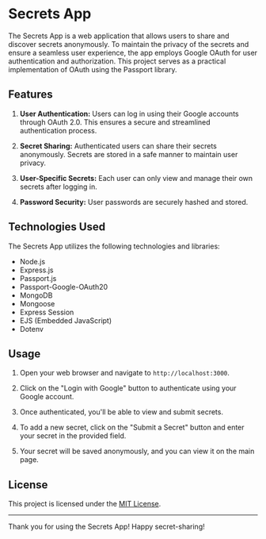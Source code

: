 # Secrets App 

The Secrets App is a web application that allows users to share and discover secrets anonymously. To maintain the privacy of the secrets and ensure a seamless user experience, the app employs Google OAuth for user authentication and authorization. This project serves as a practical implementation of OAuth using the Passport library.

## Features

1. **User Authentication:** Users can log in using their Google accounts through OAuth 2.0. This ensures a secure and streamlined authentication process.

2. **Secret Sharing:** Authenticated users can share their secrets anonymously. Secrets are stored in a safe manner to maintain user privacy.

3. **User-Specific Secrets:** Each user can only view and manage their own secrets after logging in.

4. **Password Security:** User passwords are securely hashed and stored.

## Technologies Used

The Secrets App utilizes the following technologies and libraries:

- Node.js
- Express.js
- Passport.js
- Passport-Google-OAuth20
- MongoDB
- Mongoose
- Express Session
- EJS (Embedded JavaScript)
- Dotenv

## Usage

1. Open your web browser and navigate to `http://localhost:3000`.

2. Click on the "Login with Google" button to authenticate using your Google account.

3. Once authenticated, you'll be able to view and submit secrets.

4. To add a new secret, click on the "Submit a Secret" button and enter your secret in the provided field.

5. Your secret will be saved anonymously, and you can view it on the main page.


## License

This project is licensed under the [MIT License](LICENSE).

---

Thank you for using the Secrets App! Happy secret-sharing!
